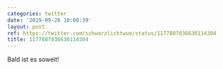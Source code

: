 ```yaml
---
categories: twitter
date: '2019-09-28 10:08:39'
layout: post
ref: https://twitter.com/schwarzlichtwue/status/1177887836630114304
title: 1177887836630114304
---
```

Bald ist es soweit! 